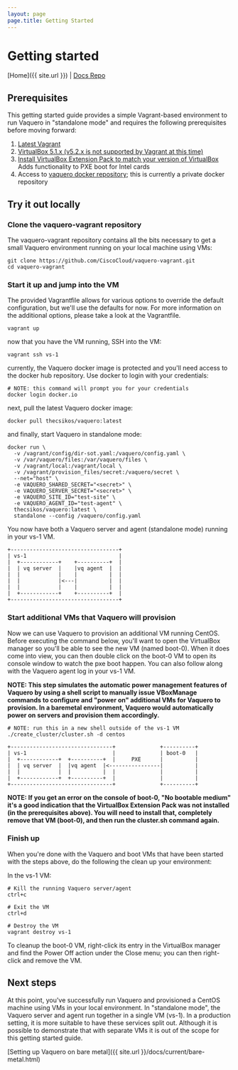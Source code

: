 ```yaml
---
layout: page
page.title: Getting Started
---
```

# Getting started

[Home]({{ site.url }}) | [Docs Repo](https://github.com/CiscoCloud/vaquero-docs/tree/master)

## Prerequisites

This getting started guide provides a simple Vagrant-based environment to run Vaquero in "standalone mode" and requires the following prerequisites before moving forward:

1. [Latest Vagrant](https://www.vagrantup.com/)
2. [VirtualBox 5.1.x (v5.2.x is not supported by Vagrant at this time)](https://www.virtualbox.org/wiki/Download_Old_Builds_5_1)
3. [Install VirtualBox Extension Pack to match your version of VirtualBox](https://www.virtualbox.org/wiki/Download_Old_Builds_5_1) Adds functionality to PXE boot for Intel cards
4. Access to [vaquero docker repository](
https://hub.docker.com/r/thecsikos/vaquero/); this is currently a private docker repository

## Try it out locally

### Clone the vaquero-vagrant repository

The vaquero-vagrant repository contains all the bits necessary to get a small Vaquero environment running on your local machine using VMs:

```
git clone https://github.com/CiscoCloud/vaquero-vagrant.git
cd vaquero-vagrant
```

### Start it up and jump into the VM

The provided Vagrantfile allows for various options to override the default configuration, but we'll use the defaults for now. For more information on the additional options, please take a look at the Vagrantfile.

```
vagrant up
```

now that you have the VM running, SSH into the VM:

```
vagrant ssh vs-1
```

currently, the Vaquero docker image is protected and you'll need access to the docker hub repository. Use docker to login with your credentials:

```
# NOTE: this command will prompt you for your credentials
docker login docker.io
```

next, pull the latest Vaquero docker image:

```
docker pull thecsikos/vaquero:latest
```

and finally, start Vaquero in standalone mode:

```
docker run \
  -v /vagrant/config/dir-sot.yaml:/vaquero/config.yaml \
  -v /var/vaquero/files:/var/vaquero/files \
  -v /vagrant/local:/vagrant/local \
  -v /vagrant/provision_files/secret:/vaquero/secret \
  --net="host" \
  -e VAQUERO_SHARED_SECRET="<secret>" \
  -e VAQUERO_SERVER_SECRET="<secret>" \
  -e VAQUERO_SITE_ID="test-site" \
  -e VAQUERO_AGENT_ID="test-agent" \
  thecsikos/vaquero:latest \
  standalone --config /vaquero/config.yaml
```

You now have both a Vaquero server and agent (standalone mode) running in your vs-1 VM.

```
+----------------------------------+
| vs-1                             |
|  +------------+    +----------+  |
|  | vq server  |    |vq agent  |  |
|  |            |    |          |  |
|  |            |<---|          |  |
|  |            |    |          |  |
|  +------------+    +----------+  |
+----------------------------------+
```

### Start additional VMs that Vaquero will provision

Now we can use Vaquero to provision an additional VM running CentOS. Before executing the command below, you'll want to open the VirtualBox manager so you'll be able to see the new VM (named boot-0). When it does come into view, you can then double click on the boot-0 VM to open its console window to watch the pxe boot happen. You can also follow along with the Vaquero agent log in your vs-1 VM.

**NOTE: This step simulates the automatic power management features of Vaquero by using a shell script to manually issue VBoxManage commands to configure and "power on" additional VMs for Vaquero to provision. In a baremetal environment, Vaquero would automatically power on servers and provision them accordingly.**

```
# NOTE: run this in a new shell outside of the vs-1 VM
./create_cluster/cluster.sh -d centos
```

```
+--------------------------------+              +----------+
| vs-1                           |              | boot-0   |
|  +------------+  +----------+  |     PXE      |          |
|  | vq server  |  |vq agent  |<----------------|          |
|  |            |  |          |  |              |          |
|  +------------+  +----------+  |              |          |
+--------------------------------+              +----------+
```

**NOTE: If you get an error on the console of boot-0, "No bootable medium" it's a good indication that the VirtualBox Extension Pack was not installed (in the prerequisites above). You will need to install that, completely remove that VM (boot-0), and then run the cluster.sh command again.**

### Finish up

When you're done with the Vaquero and boot VMs that have been started with the steps above, do the following the clean up your environment:

In the vs-1 VM:
```
# Kill the running Vaquero server/agent
ctrl+c

# Exit the VM
ctrl+d

# Destroy the VM
vagrant destroy vs-1
```

To cleanup the boot-0 VM, right-click its entry in the VirtualBox manager and find the Power Off action under the Close menu; you can then right-click and remove the VM.

## Next steps

At this point, you've successfully run Vaquero and provisioned a CentOS machine using VMs in your local environment. In "standalone mode", the Vaquero server and agent run together in a single VM (vs-1). In a production setting, it is more suitable to have these services split out. Although it is possible to demonstrate that with separate VMs it is out of the scope for this getting started guide.

[Setting up Vaquero on bare metal]({{ site.url }}/docs/current/bare-metal.html)

